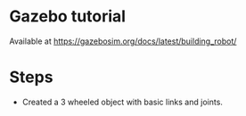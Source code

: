 # Gazebo tutorial
Available at https://gazebosim.org/docs/latest/building_robot/

# Steps
- Created a 3 wheeled object with basic links and joints.